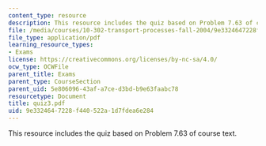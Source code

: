 ```yaml
---
content_type: resource
description: This resource includes the quiz based on Problem 7.63 of course text.
file: /media/courses/10-302-transport-processes-fall-2004/9e3324647228f440522a1d7fdea6e284_quiz3.pdf
file_type: application/pdf
learning_resource_types:
- Exams
license: https://creativecommons.org/licenses/by-nc-sa/4.0/
ocw_type: OCWFile
parent_title: Exams
parent_type: CourseSection
parent_uid: 5e806096-43af-a7ce-d3bd-b9e63faabc78
resourcetype: Document
title: quiz3.pdf
uid: 9e332464-7228-f440-522a-1d7fdea6e284
---
```

This resource includes the quiz based on Problem 7.63 of course text.
